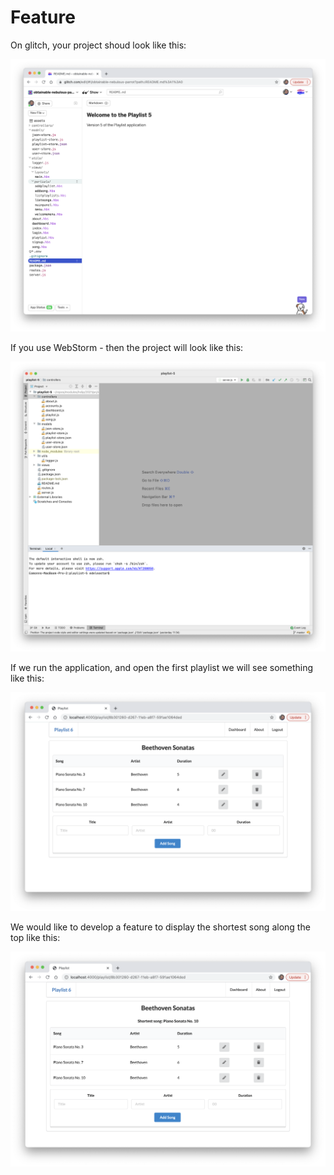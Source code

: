 # Feature

On glitch, your project shoud look like this:

![](img/07.png)

If you use WebStorm - then the project will look like this:

![](img/08.png)

If we run the application, and open the first playlist we will see something like this:

![](img/09.png)

We would like to develop a feature to display the shortest song along the top like this:

![](img/10.png)